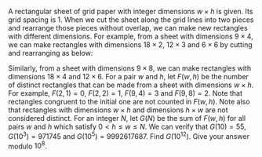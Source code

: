 A rectangular sheet of grid paper with integer dimensions $w \times h$ is given. Its grid spacing is $1$.
When we cut the sheet along the grid lines into two pieces and rearrange those pieces without overlap, we can make new rectangles with different dimensions.
For example, from a sheet with dimensions $9 \times 4$, we can make rectangles with dimensions $18 \times 2$, $12 \times 3$ and $6 \times 6$ by cutting and rearranging as below:


Similarly, from a sheet with dimensions $9 \times 8$, we can make rectangles with dimensions $18 \times 4$ and $12 \times 6$.
For a pair $w$ and $h$, let $F(w, h)$ be the number of distinct rectangles that can be made from a sheet with dimensions $w \times h$.
For example, $F(2,1) = 0$, $F(2,2) = 1$, $F(9,4) = 3$ and $F(9,8) = 2$. 
Note that rectangles congruent to the initial one are not counted in $F(w, h)$.
Note also that rectangles with dimensions $w \times h$ and dimensions $h \times w$ are not considered distinct.
For an integer $N$, let $G(N)$ be the sum of $F(w, h)$ for all pairs $w$ and $h$ which satisfy $0 \lt h \le w \le N$.
We can verify that $G(10) = 55$, $G(10^3) = 971745$ and $G(10^5) = 9992617687$.
Find $G(10^{12})$. Give your answer modulo $10^8$.